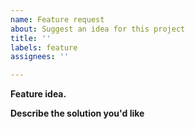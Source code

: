 ```yaml
---
name: Feature request
about: Suggest an idea for this project
title: ''
labels: feature
assignees: ''

---
```


**Feature idea.**

<!--A clear and concise description of what the feature is.-->

**Describe the solution you'd like**

<!-- A clear and concise description of what you want to happen-->